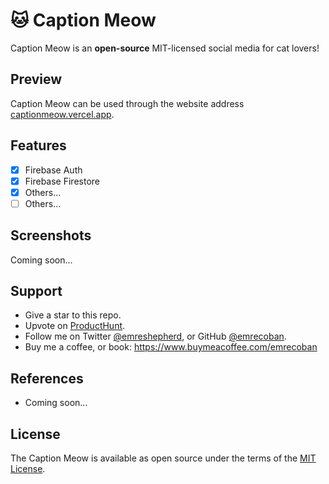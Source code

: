 # 🐱 Caption Meow
Caption Meow is an **open-source** MIT-licensed social media for cat lovers!

## Preview
Caption Meow can be used through the website address [captionmeow.vercel.app](https://captionmeow.vercel.app).

## Features
 - [x] Firebase Auth
 - [x] Firebase Firestore
 - [x] Others...
 - [ ] Others...

## Screenshots
Coming soon...

## Support
- Give a star to this repo.
- Upvote on [ProductHunt](#).
- Follow me on Twitter [@emreshepherd](https://twitter.com/emreshepherd), or GitHub [@emrecoban](https://github.com/emrecoban).
- Buy me a coffee, or book: https://www.buymeacoffee.com/emrecoban

## References
- Coming soon...

## License
The Caption Meow is available as open source under the terms of the [MIT License](https://github.com/emrecoban/caption-meow/blob/main/LICENSE).
